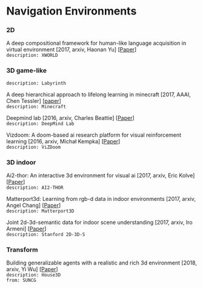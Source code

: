 # Navigation Environments

### 2D

A deep compositional framework for human-like language acquisition in virtual environment \[2017, arxiv, Haonan Yu\] \[[Paper](https://arxiv.org/pdf/1703.09831.pdf)\]<br/>
`description: XWORLD`

### 3D game-like

`description: Labyrinth`

A deep hierarchical approach to lifelong learning in minecraft \[2017, AAAI, Chen Tessler\] \[[paper](https://www.aaai.org/ocs/index.php/AAAI/AAAI17/paper/download/14630/13950)\]<br/>
`description: Minecraft`

Deepmind lab \[2016, arxiv, Charles Beattie\] \[[Paper](https://arxiv.org/pdf/1612.03801.pdf)\]<br/>
`description: DeepMind Lab`

Vizdoom: A doom-based ai research platform for visual reinforcement learning \[2016, arxiv, Michał Kempka\] \[[Paper](https://arxiv.org/pdf/1605.02097.pdf)\]<br/>
`description: ViZDoom`

### 3D indoor

Ai2-thor: An interactive 3d environment for visual ai \[2017, arxiv, Eric Kolve\] \[[Paper](https://arxiv.org/pdf/1712.05474.pdf)\]<br/>
`description: AI2-THOR`

Matterport3d: Learning from rgb-d data in indoor environments \[2017, arxiv, Angel Chang\] \[[Paper](https://arxiv.org/pdf/1709.06158.pdf)\]<br/>
`description: Matterport3D`

Joint 2d-3d-semantic data for indoor scene understanding \[2017, arxiv, Iro Armeni\] \[[Paper](https://arxiv.org/pdf/1702.01105.pdf)\]<br/>
`description: Stanford 2D-3D-S`

### Transform

Building generalizable agents with a realistic and rich 3d environment \[2018, arxiv, Yi Wu\] \[[Paper](https://arxiv.org/pdf/1801.02209.pdf?utm_content=buffer53a22&utm_medium=social&utm_source=twitter.com&utm_campaign=buffer)\]<br/>
`description: House3D`<br/>
`from: SUNCG`








